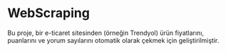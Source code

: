 # WebScraping
Bu proje, bir e-ticaret sitesinden (örneğin Trendyol) ürün fiyatlarını, puanlarını ve yorum sayılarını otomatik olarak çekmek için geliştirilmiştir. 
